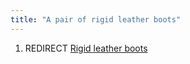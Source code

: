 ```yaml
---
title: "A pair of rigid leather boots"
---
```


1.  REDIRECT [Rigid leather boots](Rigid_leather_boots "wikilink")